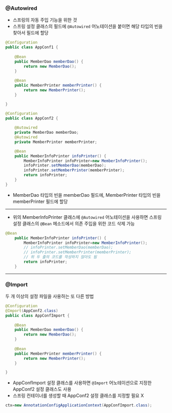### @Autowired
- 스프링의 자동 주입 기능을 위한 것
- 스프링 설정 클래스의 필드에 `@Autowired` 어노테이션을 붙이면 해당 타입의 빈을 찾아서 필드에 할당

```java
@Configuration
public class AppConf1 {
	
	@Bean
	public MemberDao memberDao() {
		return new MemberDao();
	}
	
	@Bean
	public MemberPrinter memberPrinter() {
		return new MemberPrinter();
	}

}
```

```java
@Configuration
public class AppConf2 {
	
	@Autowired
	private MemberDao memberDao;
	@Autowired
	private MemberPrinter memberPrinter;

    @Bean
	public MemberInfoPrinter infoPrinter() {
		MemberInfoPrinter infoPrinter=new MemberInfoPrinter();
		infoPrinter.setMemberDao(memberDao);
		infoPrinter.setMemberPrinter(memberPrinter);
		return infoPrinter;
	}
}
```
- MemberDao 타입의 빈을 memberDao 필드에, MemberPrinter 타입의 빈을 memberPrinter 필드에 할당
---
- 위의 MemberInfoPrinter 클래스에 `@Autowired` 어노테이션을 사용하면 스프링 설정 클래스의 `@Bean` 메소드에서 의존 주입을 위한 코드 삭제 가능

```java
@Bean
	public MemberInfoPrinter infoPrinter() {
		MemberInfoPrinter infoPrinter=new MemberInfoPrinter();
		// infoPrinter.setMemberDao(memberDao);
		// infoPrinter.setMemberPrinter(memberPrinter);
        // 위 두 줄의 코드를 작성하지 않아도 됨
		return infoPrinter;
	}
```
---
### @Import
두 개 이상의 설정 파일을 사용하는 또 다른 방법

```java
@Configuration
@Import(AppConf2.class)
public class AppConfImport {
	
	@Bean
	public MemberDao memberDao() {
		return new MemberDao();
	}
	
	@Bean
	public MemberPrinter memberPrinter() {
		return new MemberPrinter();
	}

}
```
- AppConfImport 설정 클래스를 사용하면 `@Import` 어노테이션으로 지정한 AppConf2 설정 클래스도 사용
- 스프링 컨테이너를 생성할 때 AppConf2 설정 클래스를 지정할 필요 X

```java
ctx=new AnnotationConfigApplicationContext(AppConfImport.class);
```